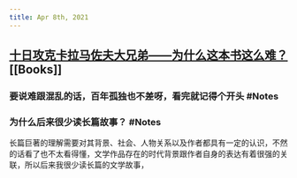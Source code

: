 ```yaml
---
title: Apr 8th, 2021
---
```


## [十日攻克卡拉马佐夫大兄弟——为什么这本书这么难？](https://www.douban.com/note/794368464/)  [[Books]]
### 要说难跟混乱的话，百年孤独也不差呀，看完就记得个开头 #Notes
### 为什么后来很少读长篇故事？ #Notes
长篇巨著的理解需要对其背景、社会、人物关系以及作者都具有一定的认识，不然的话看了也不太看得懂，文学作品存在的时代背景跟作者自身的表达有着很强的关联，所以后来我很少读长篇的文学故事，
